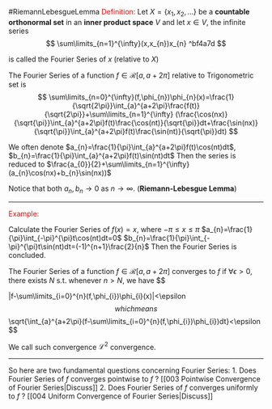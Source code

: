 #RiemannLebesgueLemma 
<font color="#ff0000">Definition:</font> Let $X=\{x_{1}, x_{2}, \dots\}$ be a **countable orthonormal set** in an **inner product space** $V$ and let $x\in V$, the infinite series 
$$
\sum\limits_{n=1}^{\infty}(x,x_{n})x_{n} ^bf4a7d
$$

is called the Fourier Series of $x$ (relative to $X$)

The Fourier Series of a function $f\in\mathscr{R}[a,a+2\pi]$ relative to Trigonometric set is
$$
\sum\limits_{n=0}^{\infty}(f,\phi_{n})\phi_{n}(x)=\frac{1}{\sqrt{2\pi}}\int_{a}^{a+2\pi}\frac{f(t)}{\sqrt{2\pi}}+\sum\limits_{n=1}^{\infty}
(\frac{\cos(nx)}{\sqrt{\pi}}\int_{a}^{a+2\pi}f(t)\frac{\cos(nt)}{\sqrt{\pi}}dt+\frac{\sin(nx)}{\sqrt{\pi}}\int_{a}^{a+2\pi}f(t)\frac{\sin(nt)}{\sqrt{\pi}}dt)
$$

We often denote $a_{n}=\frac{1}{\pi}\int_{a}^{a+2\pi}f(t)\cos(nt)dt$, $b_{n}=\frac{1}{\pi}\int_{a}^{a+2\pi}f(t)\sin(nt)dt$
Then the series is reduced to $\frac{a_{0}}{2}+\sum\limits_{n=1}^{\infty}(a_{n}\cos(nx)+b_{n}\sin(nx))$ 

Notice that both $a_{n},b_{n}\rightarrow0$ as $n\rightarrow\infty$. (**Riemann-Lebesgue Lemma**)

---

<font color="#ff0000">Example:</font>

Calculate the Fourier Series of $f(x)=x$, where $-\pi\leq x\leq\pi$ 
	$a_{n}=\frac{1}{\pi}\int_{-\pi}^{\pi}t\cos(nt)dt=0$
	$b_{n}=\frac{1}{\pi}\int_{-\pi}^{\pi}t\sin(nt)dt=(-1)^{n+1}\frac{2}{n}$
	Then the Fourier Series is concluded.

The Fourier Series of a function $f\in\mathscr{R}[a,a+2\pi]$ converges to $f$ if $\forall\epsilon>0$, there exists $N$ s.t. whenever $n>N$, we have 
$$

\|f-\sum\limits_{i=0}^{n}(f,\phi_{i})\phi_{i}(x)\|<\epsilon
$$ 
which means 
$$
\sqrt{\int_{a}^{a+2\pi}(f-\sum\limits_{i=0}^{n}(f,\phi_{i})\phi_{i})dt}<\epsilon
$$


We call such convergence $\mathscr{L}^{2}$ convergence.

---

So here are two fundamental questions concerning Fourier Series:
	1. Does Fourier Series of $f$ converges pointwise to $f$ ? [[003 Pointwise Convergence of Fourier Series|Discuss]]
	2. Does Fourier Series of $f$ converges uniformly to $f$ ? [[004 Uniform Convergence of Fourier Series|Discuss]]



